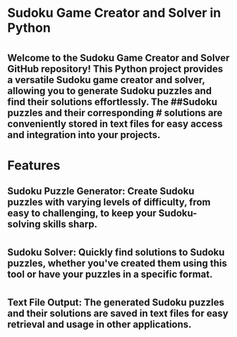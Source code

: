 #
# Sudoku Game Creator and Solver in Python
#
## Welcome to the Sudoku Game Creator and Solver GitHub repository! This Python project provides a versatile Sudoku game creator and solver, allowing you to generate Sudoku puzzles and find their solutions effortlessly. The ##Sudoku puzzles and their corresponding # solutions are conveniently stored in text files for easy access and integration into your projects.
#
# Features
## Sudoku Puzzle Generator: Create Sudoku puzzles with varying levels of difficulty, from easy to challenging, to keep your Sudoku-solving skills sharp.
#
## Sudoku Solver: Quickly find solutions to Sudoku puzzles, whether you've created them using this tool or have your puzzles in a specific format.
#
## Text File Output: The generated Sudoku puzzles and their solutions are saved in text files for easy retrieval and usage in other applications.
#
